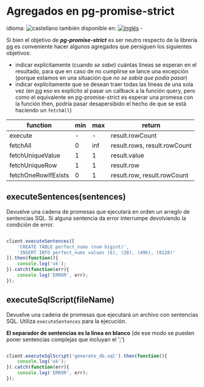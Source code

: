 <!--multilang v0 es:agregados.md en:additions.md -->

<!--lang:es-->

# Agregados en pg-promise-strict

<!--lang:en--]

# Additions in pg-promise-strict

[!--lang:*-->

<!--multilang buttons-->

idioma: ![castellano](https://raw.githubusercontent.com/codenautas/multilang/master/img/lang-es.png)
también disponible en:
[![inglés](https://raw.githubusercontent.com/codenautas/multilang/master/img/lang-en.png)](additions.md) - 

<!--lang:es-->

Si bien el objetivo de ***pg-promise-strict*** es ser neutro respecto de la librería [pg](//npmjs.com/package/pg)
es conveniente hacer algunos agregados que persiguen los siguientes objetivos:
* indicar explícitamente (cuando *se sabe*) cuántas líneas se esperan en el resultado, 
para que en caso de no cumplirse se lance una excepción (porque estamos en una situación que *no se sabía que podía pasar*)
* indicar explícitamente que se desean traer todas las líneas de una sola vez
(en [pg](//npmjs.com/package/pg) eso es explícito al pasar un callback a la función query, 
pero como el equivalente en pg-promise-strict es esperar una promesa con la función then, 
podría pasar desapersibido el hecho de que se está haciendo un `fetchAll`)

<!--lang:en--]

Although the purpose of ***pg-promise-strict*** is to be neutral about the library [pg](//npmjs.com/package/pg), it is convinient to do some
addons to persue the following golds:
* Explicit indication (when *it is known*) of how many rows are expected in the result, so that in case that this is not accomplished an exception 
is thrown (because we are in a situation that *we didn´t know that could happen*)
* Explicit indication of the desire that all the rows should be pulled at once (in[pg](//npmjs.com/package/pg) this is explicit when passing a callback to the
to the function query, but as the equivalent in pg-promise-strict is to wait for a promise with the function then, it could go unnoticed the fact
that a `fetchAll` is being done) 

Addings:
* explicit indication of how many rows are expected in the result
* explicit indication of `fetchAll` in `query(...).then` calls

[!--lang:*-->

function            | min | max |return
--------------------|-----|-----|--------------
execute             |  -  |  -  | result.rowCount
fetchAll            |  0  | inf | result.rows, result.rowCount
fetchUniqueValue    |  1  |  1  | result.value
fetchUniqueRow      |  1  |  1  | result.row
fetchOneRowIfExists |  0  |  1  | result.row, result.rowCount

## executeSentences(sentences)

<!--lang:es-->

Devuelve una cadena de promesas que 
ejecutará en orden un arreglo de sentencias SQL.
Si alguna sentencia da error interrumpe devolviendo la condición de error. 

<!--lang:en--]

Returns a promise chain that will 
execute an array of sql sentences. 
If an error ocurrs it will reject the promise. 

[!--lang:*-->

```js

client.executeSentences([
    'CREATE TABLE perfect_nums (num bigint)',
    'INSERT INTO perfect_nums values (6), (28), (496), (8128)'
]).then(function(){
    console.log('ok');
}).catch(function(err){
    console.log('ERROR', err);
});

```

## executeSqlScript(fileName)

<!--lang:es-->

Devuelve una cadena de promesas que ejecutará un archivo con sentencias SQL.
Utiliza `executeSentences` para la ejecución. 

**El separador de sentencias es la línea en blanco** 
(de ese modo se pueden poner sentencias complejas que incluyan el ';')

<!--lang:en--]

Returns a promise chain that will execute a file with sql sentences. 
Uses `executeSentences` for the task. 

**Blank line is the sentence separator** (to allow complex sentences). 

[!--lang:*-->

```js

client.executeSqlScript('generate_db.sql').then(function(){
    console.log('ok');
}).catch(function(err){
    console.log('ERROR', err);
});

```
